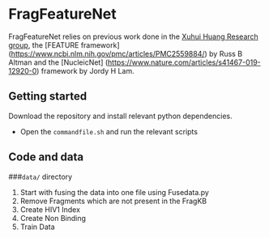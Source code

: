 # FragFeatureNet

FragFeatureNet relies on previous work done in the [Xuhui Huang Research group](http://compbio.ust.hk/public_html/pmwiki-2.2.8/pmwiki.php?n=Main.HomePage), the [FEATURE framework] (https://www.ncbi.nlm.nih.gov/pmc/articles/PMC2559884/) by Russ B Altman and the [NucleicNet] (https://www.nature.com/articles/s41467-019-12920-0) framework by Jordy H Lam.

## Getting started

Download the repository and install relevant python dependencies.

- Open the `commandfile.sh` and run the relevant scripts

## Code and data

###`data/` directory



1. Start with fusing the data into one file using Fusedata.py
2. Remove Fragments which are not present in the FragKB
3. Create HIV1 Index
4. Create Non Binding
5. Train Data
